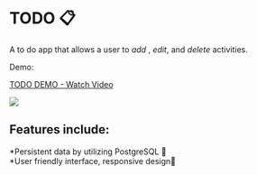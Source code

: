 # TODO 📋

A to do app that allows a user to _add_ , _edit_, and _delete_ activities. 

Demo:
<div>
    <a href="https://www.loom.com/share/5700eed8288949af954cb9cfbc5bd412">
      <p>TODO DEMO - Watch Video</p>
    </a>
    <a href="https://www.loom.com/share/5700eed8288949af954cb9cfbc5bd412">
      <img style="max-width:300px;" src="https://cdn.loom.com/sessions/thumbnails/5700eed8288949af954cb9cfbc5bd412-733059a7e08a9ae4-full-play.gif">
    </a>
  </div>


## Features include:
*Persistent data by utilizing PostgreSQL 💨 <br />
*User friendly interface, responsive design📱 <br />
